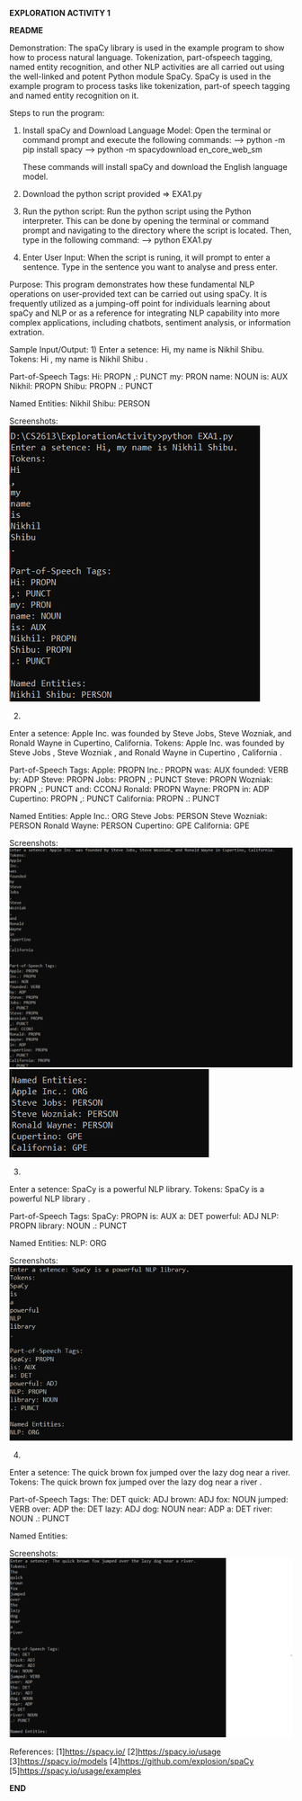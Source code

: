 **EXPLORATION ACTIVITY 1**


**README**

Demonstration:
The spaCy library is used in the example program to show how to process natural language. Tokenization, part-ofspeech tagging, named entity recognition, and other NLP activities are all carried out using the well-linked and potent Python module SpaCy. SpaCy is used in the example program to process tasks like tokenization, part-of speech tagging and named entity recognition on it.

Steps to run the program:
1) Install spaCy and Download Language Model:
   Open the terminal or command prompt and execute the following commands:
     --> python -m pip install spacy
     --> python -m spacydownload en_core_web_sm

     These commands will install spaCy and download the English language model.

2) Download the python script provided 
   => EXA1.py

3) Run the python script:
   Run the python script using the Python interpreter. This can be done by opening the terminal or command prompt and navigating to the directory where the script is located. Then, type in the following command:
   --> python EXA1.py

4) Enter User Input:
   When the script is runing, it will prompt to enter a sentence. Type in the sentence you want to analyse and press enter.

Purpose:
This program demonstrates how these fundamental NLP operations on user-provided text can be carried out using spaCy. It is frequently utilized as a jumping-off point for individuals learning about spaCy and NLP or as a reference for integrating NLP capability into more complex applications, including chatbots, sentiment analysis, or information extration.

Sample Input/Output:
1) 
Enter a setence: Hi, my name is Nikhil Shibu.
Tokens:
Hi
,
my
name
is
Nikhil
Shibu
.

Part-of-Speech Tags:
Hi: PROPN
,: PUNCT
my: PRON
name: NOUN
is: AUX
Nikhil: PROPN
Shibu: PROPN
.: PUNCT

Named Entities:
Nikhil Shibu: PERSON

Screenshots:
![Alt text](Ouputs/ouput1.png)

2) 
Enter a setence: Apple Inc. was founded by Steve Jobs, Steve Wozniak, and Ronald Wayne in Cupertino, California.
Tokens:
Apple
Inc.
was
founded
by
Steve
Jobs
,
Steve
Wozniak
,
and
Ronald
Wayne
in
Cupertino
,
California
.

Part-of-Speech Tags:
Apple: PROPN
Inc.: PROPN
was: AUX
founded: VERB
by: ADP
Steve: PROPN
Jobs: PROPN
,: PUNCT
Steve: PROPN
Wozniak: PROPN
,: PUNCT
and: CCONJ
Ronald: PROPN
Wayne: PROPN
in: ADP
Cupertino: PROPN
,: PUNCT
California: PROPN
.: PUNCT

Named Entities:
Apple Inc.: ORG
Steve Jobs: PERSON
Steve Wozniak: PERSON
Ronald Wayne: PERSON
Cupertino: GPE
California: GPE

Screenshots:
![Alt text](Ouputs/output2(2).png)
![Alt text](Ouputs/output2(1).png)

3) 
Enter a setence: SpaCy is a powerful NLP library.
Tokens:
SpaCy
is
a
powerful
NLP
library
.

Part-of-Speech Tags:
SpaCy: PROPN
is: AUX
a: DET
powerful: ADJ
NLP: PROPN
library: NOUN
.: PUNCT

Named Entities:
NLP: ORG

Screenshots:
![Alt text](Ouputs/output3.png)

4) 
Enter a setence: The quick brown fox jumped over the lazy dog near a river.
Tokens:
The
quick
brown
fox
jumped
over
the
lazy
dog
near
a
river
.

Part-of-Speech Tags:
The: DET
quick: ADJ
brown: ADJ
fox: NOUN
jumped: VERB
over: ADP
the: DET
lazy: ADJ
dog: NOUN
near: ADP
a: DET
river: NOUN
.: PUNCT

Named Entities:

Screenshots:
![Alt text](Ouputs/output4.png)

References:
[1]https://spacy.io/
[2]https://spacy.io/usage
[3]https://spacy.io/models
[4]https://github.com/explosion/spaCy
[5]https://spacy.io/usage/examples


**END**